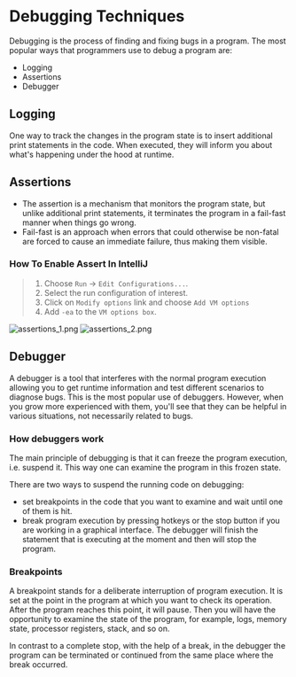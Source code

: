 # Debugging Techniques

Debugging is the process of finding and fixing bugs in a program.
The most popular ways that programmers use to debug a program are:

- Logging
- Assertions
- Debugger

## Logging

One way to track the changes in the program state is to insert additional print statements in the code. When executed,
they will inform you about what's happening under the hood at runtime.

## Assertions

- The assertion is a mechanism that monitors the program state, but unlike additional print statements, it terminates
  the program in a fail-fast manner when things go wrong.
- Fail-fast is an approach when errors that could otherwise be non-fatal are forced to cause an immediate failure, thus
  making them visible.

### How To Enable Assert In IntelliJ

> 1. Choose `Run` → `Edit Configurations...`.
> 2. Select the run configuration of interest.
> 3. Click on `Modify options` link and choose `Add VM options`
> 4. Add `-ea` to the `VM options box`.

![assertions_1.png](../../../b_fundamental_topics/m_exceptions/theory/images/assertions_1.png)
![assertions_2.png](../../../b_fundamental_topics/m_exceptions/theory/images/assertions_2.png)

## Debugger

A debugger is a tool that interferes with the normal program execution allowing you to get runtime information and test
different scenarios to diagnose bugs. This is the most popular use of debuggers. However, when you grow more experienced
with them, you'll see that they can be helpful in various situations, not necessarily related to bugs.

### How debuggers work

The main principle of debugging is that it can freeze the program execution, i.e. suspend it. This way one can examine
the program in this frozen state.

There are two ways to suspend the running code on debugging:

- set breakpoints in the code that you want to examine and wait until one of them is hit.
- break program execution by pressing hotkeys or the stop button if you are working in a graphical interface. The
  debugger will finish the statement that is executing at the moment and then will stop the program.

### Breakpoints

A breakpoint stands for a deliberate interruption of program execution. It is set at the point in the program at which
you want to check its operation. After the program reaches this point, it will pause. Then you will have the opportunity
to examine the state of the program, for example, logs, memory state, processor registers, stack, and so on.

In contrast to a complete stop, with the help of a break, in the debugger the program can be terminated or continued
from the same place where the break occurred.